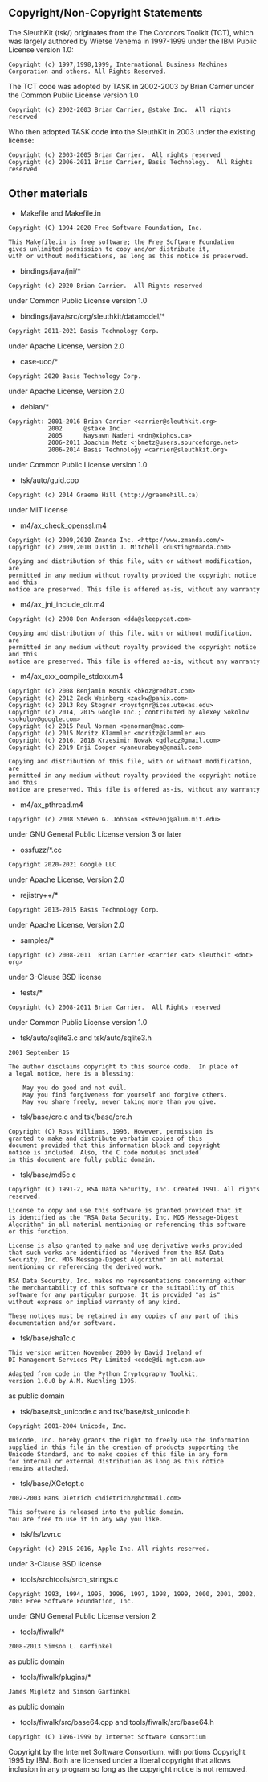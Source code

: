 ## Copyright/Non-Copyright Statements

The SleuthKit (tsk/) originates from the The Coronors Toolkit (TCT),
which was largely authored by Wietse Venema in 1997-1999 under the IBM Public
License version 1.0:

```
Copyright (c) 1997,1998,1999, International Business Machines          
Corporation and others. All Rights Reserved.
```

The TCT code was adopted by TASK in 2002-2003 by Brian Carrier under the Common
Public License version 1.0

```
Copyright (c) 2002-2003 Brian Carrier, @stake Inc.  All rights reserved
```

Who then adopted TASK code into the SleuthKit in 2003 under the existing
license:

```
Copyright (c) 2003-2005 Brian Carrier.  All rights reserved
Copyright (c) 2006-2011 Brian Carrier, Basis Technology.  All Rights reserved
```

## Other materials

* Makefile and Makefile.in

```
Copyright (C) 1994-2020 Free Software Foundation, Inc.

This Makefile.in is free software; the Free Software Foundation
gives unlimited permission to copy and/or distribute it,
with or without modifications, as long as this notice is preserved.
```

* bindings/java/jni/*

```
Copyright (c) 2020 Brian Carrier.  All Rights reserved
```

under Common Public License version 1.0

* bindings/java/src/org/sleuthkit/datamodel/*

```
Copyright 2011-2021 Basis Technology Corp.
```

under Apache License, Version 2.0

* case-uco/*

```
Copyright 2020 Basis Technology Corp.
```

under Apache License, Version 2.0

* debian/*

```
Copyright: 2001-2016 Brian Carrier <carrier@sleuthkit.org>
           2002      @stake Inc.
           2005      Naysawn Naderi <ndn@xiphos.ca>
           2006-2011 Joachim Metz <jbmetz@users.sourceforge.net>
           2006-2014 Basis Technology <carrier@sleuthkit.org>
```

under Common Public License version 1.0

* tsk/auto/guid.cpp

```
Copyright (c) 2014 Graeme Hill (http://graemehill.ca)
```

under MIT license

* m4/ax_check_openssl.m4

```
Copyright (c) 2009,2010 Zmanda Inc. <http://www.zmanda.com/>
Copyright (c) 2009,2010 Dustin J. Mitchell <dustin@zmanda.com>

Copying and distribution of this file, with or without modification, are
permitted in any medium without royalty provided the copyright notice and this
notice are preserved. This file is offered as-is, without any warranty
```

* m4/ax_jni_include_dir.m4

```
Copyright (c) 2008 Don Anderson <dda@sleepycat.com>

Copying and distribution of this file, with or without modification, are
permitted in any medium without royalty provided the copyright notice and this
notice are preserved. This file is offered as-is, without any warranty
```

* m4/ax_cxx_compile_stdcxx.m4

```
Copyright (c) 2008 Benjamin Kosnik <bkoz@redhat.com>
Copyright (c) 2012 Zack Weinberg <zackw@panix.com>
Copyright (c) 2013 Roy Stogner <roystgnr@ices.utexas.edu>
Copyright (c) 2014, 2015 Google Inc.; contributed by Alexey Sokolov <sokolov@google.com>
Copyright (c) 2015 Paul Norman <penorman@mac.com>
Copyright (c) 2015 Moritz Klammler <moritz@klammler.eu>
Copyright (c) 2016, 2018 Krzesimir Nowak <qdlacz@gmail.com>
Copyright (c) 2019 Enji Cooper <yaneurabeya@gmail.com>

Copying and distribution of this file, with or without modification, are
permitted in any medium without royalty provided the copyright notice and this
notice are preserved. This file is offered as-is, without any warranty
```

* m4/ax_pthread.m4

```
Copyright (c) 2008 Steven G. Johnson <stevenj@alum.mit.edu>
````

under GNU General Public License version 3 or later

* ossfuzz/*.cc

```
Copyright 2020-2021 Google LLC
```

under Apache License, Version 2.0

* rejistry++/*

```
Copyright 2013-2015 Basis Technology Corp.
```

under Apache License, Version 2.0

* samples/*

```
Copyright (c) 2008-2011  Brian Carrier <carrier <at> sleuthkit <dot> org>
```

under 3-Clause BSD license

* tests/*

```
Copyright (c) 2008-2011 Brian Carrier.  All Rights reserved
```

under Common Public License version 1.0

* tsk/auto/sqlite3.c and tsk/auto/sqlite3.h

```
2001 September 15

The author disclaims copyright to this source code.  In place of
a legal notice, here is a blessing:

    May you do good and not evil.
    May you find forgiveness for yourself and forgive others.
    May you share freely, never taking more than you give.
```

* tsk/base/crc.c and tsk/base/crc.h

```
Copyright (C) Ross Williams, 1993. However, permission is
granted to make and distribute verbatim copies of this
document provided that this information block and copyright
notice is included. Also, the C code modules included
in this document are fully public domain.
```

* tsk/base/md5c.c

```
Copyright (C) 1991-2, RSA Data Security, Inc. Created 1991. All rights reserved.

License to copy and use this software is granted provided that it
is identified as the "RSA Data Security, Inc. MD5 Message-Digest
Algorithm" in all material mentioning or referencing this software
or this function.

License is also granted to make and use derivative works provided
that such works are identified as "derived from the RSA Data
Security, Inc. MD5 Message-Digest Algorithm" in all material
mentioning or referencing the derived work.

RSA Data Security, Inc. makes no representations concerning either
the merchantability of this software or the suitability of this
software for any particular purpose. It is provided "as is"
without express or implied warranty of any kind.

These notices must be retained in any copies of any part of this
documentation and/or software.
```

* tsk/base/sha1c.c

```
This version written November 2000 by David Ireland of 
DI Management Services Pty Limited <code@di-mgt.com.au>

Adapted from code in the Python Cryptography Toolkit, 
version 1.0.0 by A.M. Kuchling 1995.
```

as public domain

* tsk/base/tsk_unicode.c and tsk/base/tsk_unicode.h

```
Copyright 2001-2004 Unicode, Inc.

Unicode, Inc. hereby grants the right to freely use the information
supplied in this file in the creation of products supporting the
Unicode Standard, and to make copies of this file in any form
for internal or external distribution as long as this notice
remains attached.
```

* tsk/base/XGetopt.c

```
2002-2003 Hans Dietrich <hdietrich2@hotmail.com>

This software is released into the public domain.
You are free to use it in any way you like.
```

* tsk/fs/lzvn.c

```
Copyright (c) 2015-2016, Apple Inc. All rights reserved.
```

under 3-Clause BSD license

* tools/srchtools/srch_strings.c

```
Copyright 1993, 1994, 1995, 1996, 1997, 1998, 1999, 2000, 2001, 2002, 2003 Free Software Foundation, Inc.
```

under GNU General Public License version 2

* tools/fiwalk/*

```
2008-2013 Simson L. Garfinkel
```

as public domain

* tools/fiwalk/plugins/*

```
James Migletz and Simson Garfinkel
```

as public domain

* tools/fiwalk/src/base64.cpp and tools/fiwalk/src/base64.h

```
Copyright (C) 1996-1999 by Internet Software Consortium
```

Copyright by the Internet Software Consortium, with portions Copyright 1995
by IBM. Both are licensed under a liberal copyright that allows inclusion
in any program so long as the copyright notice is not removed.

